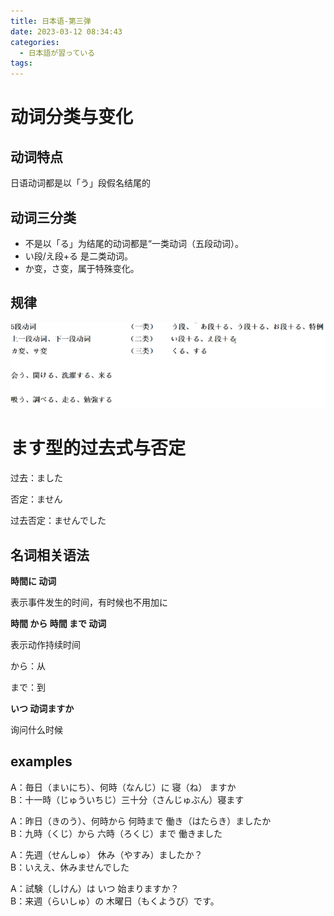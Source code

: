 ```yaml
---
title: 日本语-第三弹
date: 2023-03-12 08:34:43
categories:
  - 日本語が習っている
tags:
---
```


# 动词分类与变化

## 动词特点

日语动词都是以「う」段假名结尾的

## 动词三分类

- 不是以「る」为结尾的动词都是“一类动词（五段动词）。
- い段/え段+る 是二类动词。
- か变，さ变，属于特殊变化。

## 规律

![](images/451de3.png)

# ます型的过去式与否定

过去：ました

否定：ません

过去否定：ませんでした

## 名词相关语法

**時間に 动词**

表示事件发生的时间，有时候也不用加に

**時間 から 時間 まで 动词**

表示动作持续时间

から：从

まで：到

**いつ 动词ますか**

询问什么时候

## examples

A：毎日（まいにち）、何時（なんじ）に 寝（ね） ますか\
B：十一時（じゅういちじ）三十分（さんじゅぶん）寝ます

A：昨日（きのう）、何時から 何時まで 働き（はたらき）ましたか\
B：九時（くじ）から 六時（ろくじ）まで 働きました

A：先週（せんしゅ） 休み（やすみ）ましたか？\
B：いええ、休みませんでした

A：試験（しけん）は いつ 始まりますか？\
B：来週（らいしゅ）の 木曜日（もくようび）です。
